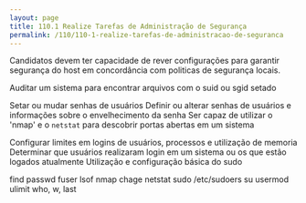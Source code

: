 ```yaml
---
layout: page
title: 110.1 Realize Tarefas de Administração de Segurança
permalink: /110/110-1-realize-tarefas-de-administracao-de-seguranca
---
```


Candidatos devem ter capacidade de rever configurações para garantir segurança do host em concordância com politicas de segurança locais.

Auditar um sistema para encontrar arquivos com o suid ou sgid setado

Setar ou mudar senhas de usuários 
Definir ou alterar senhas de usuários e informações sobre o envelhecimento da senha
Ser capaz de utilizar o 'nmap' e o `netstat` para descobrir portas abertas em um sistema

Configurar limites em logins de usuários, processos e utilização de memoria
Determinar que usuários realizaram login em um sistema ou os que estão logados atualmente
Utilização e configuração básica do sudo

find
passwd
fuser
lsof
nmap
chage
netstat
sudo
/etc/sudoers
su
usermod
ulimit
who, w, last